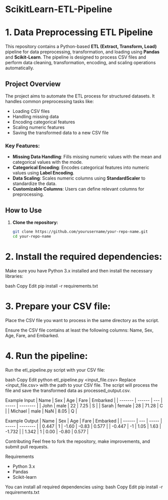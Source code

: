 # ScikitLearn-ETL-Pipeline
# 1. Data Preprocessing ETL Pipeline

This repository contains a Python-based **ETL (Extract, Transform, Load)** pipeline for data preprocessing, transformation, and loading using **Pandas** and **Scikit-Learn**. The pipeline is designed to process CSV files and perform data cleaning, transformation, encoding, and scaling operations automatically.

## Project Overview

The project aims to automate the ETL process for structured datasets. It handles common preprocessing tasks like:
- Loading CSV files
- Handling missing data
- Encoding categorical features
- Scaling numeric features
- Saving the transformed data to a new CSV file

### Key Features:
- **Missing Data Handling**: Fills missing numeric values with the mean and categorical values with the mode.
- **Categorical Encoding**: Encodes categorical features into numeric values using **Label Encoding**.
- **Data Scaling**: Scales numeric columns using **StandardScaler** to standardize the data.
- **Customizable Columns**: Users can define relevant columns for preprocessing.

## How to Use

1. **Clone the repository:**

   ```bash
   git clone https://github.com/yourusername/your-repo-name.git
   cd your-repo-name
# 2. Install the required dependencies:

Make sure you have Python 3.x installed and then install the necessary libraries:

bash
Copy
Edit
pip install -r requirements.txt

# 3. Prepare your CSV file:

Place the CSV file you want to process in the same directory as the script.

Ensure the CSV file contains at least the following columns: Name, Sex, Age, Fare, and Embarked.

# 4. Run the pipeline:

Run the etl_pipeline.py script with your CSV file:

bash
Copy
Edit
python etl_pipeline.py <input_file.csv>
Replace <input_file.csv> with the path to your CSV file. The script will process the file and save the transformed data as processed_output.csv.

Example Input
| Name    | Sex    | Age | Fare  | Embarked |
| ------- | ------ | --- | ----- | -------- |
| John    | male   | 22  | 7.25  | S        |
| Sarah   | female | 28  | 71.28 | C        |
| Michael | male   | NaN | 8.05  | Q        |


Example Output
| Name   | Sex | Age   | Fare  | Embarked |
| ------ | --- | ----- | ----- | -------- |
| 0.447  | 1   | -1.60 | -0.83 | 0.577    |
| -0.447 | -1  | 1.05  | 1.63  | -1.732   |
| 1.342  | 1   | 0.00  | -0.80 | 0.577    |

Contributing
Feel free to fork the repository, make improvements, and submit pull requests.

Requirements
- Python 3.x
- Pandas
- Scikit-learn

You can install all required dependencies using:
bash
Copy
Edit
pip install -r requirements.txt

